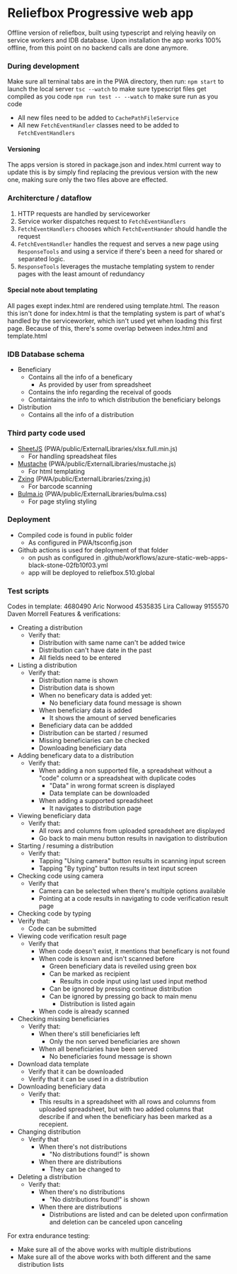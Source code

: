# Reliefbox Progressive web app
Offline version of reliefbox, built using typescript and relying heavily on service workers and IDB database. Upon installation the app works 100% offline, from this point on no backend calls are done anymore.

### During development

Make sure all terninal tabs are in the PWA directory, then run:
`npm start` to launch the local server
`tsc --watch` to make sure typescript files get compiled as you code
`npm run test -- --watch` to make sure run as you code

* All new files need to be added to `CachePathFileService`
* All new `FetchEventHandler` classes need to be added to `FetchEventHandlers`

#### Versioning
The apps version is stored in package.json and index.html current way to update this is by simply find replacing the previous version with the new one, making sure only the two files above are effected.

### Architercture / dataflow

1. HTTP requests are handled by serviceworker
2. Service worker dispatches request to `FetchEventHandlers`
3. `FetchEventHandlers` chooses which `FetchEventHander` should handle the request
4. `FetchEventHandler` handles the request and serves a new page using `ResponseTools` and using a service if there's been a need for shared or separated logic.
5. `ResponseTools` leverages the mustache templating system to render pages with the least amount of redundancy

#### Special note about templating
All pages exept index.html are rendered using template.html. The reason this isn't done for index.html is that the templating system is part of what's handled by the serviceworker, which isn't used yet when loading this first page. Because of this, there's some overlap between index.html and template.html

### IDB Database schema

* Beneficiary
    * Contains all the info of a beneficary
      * As provided by user from spreadsheet
    * Contains the info regarding the receival of goods
    * Containtains the info to which distribution the beneficiary belongs
* Distribution
    * Contains all the info of a distribution

### Third party code used
* [SheetJS](https://sheetjs.com) (PWA/public/ExternalLibraries/xlsx.full.min.js)
  * For handling spreadsheat files
* [Mustache](https://github.com/janl/mustache.js/) (PWA/public/ExternalLibraries/mustache.js)
    * For html templating
* [Zxing](https://github.com/zxing-js/library) (PWA/public/ExternalLibraries/zxing.js)
  * For barcode scanning
* [Bulma.io](https://bulma.io) (PWA/public/ExternalLibraries/bulma.css)
  * For page styling styling

### Deployment
* Compiled code is found in public folder
  * As configured in PWA/tsconfig.json
* Github actions is used for deployment of that folder
  * on push as configured in .github/workflows/azure-static-web-apps-black-stone-02fb10f03.yml
  * app will be deployed to reliefbox.510.global


### Test scripts

Codes in template:
4680490 Aric Norwood
4535835 Lira Calloway
9155570 Daven Morrell
Features & verifications:
* Creating a distribution
  * Verify that:
    * Distribution with same name can't be added twice
    * Distribution can't have date in the past
    * All fields need to be entered
* Listing a distribution
  * Verify that:
    * Distribution name is shown
    * Distribution data is shown
    * When no beneficary data is added yet:
      * No beneficiary data found message is shown
    * When beneficiary data is added
      * It shows the amount of served beneficaries
    * Beneficiary data can be addded
    * Distribution can be started / resumed
    * Missing beneficiaries can be checked
    * Downloading beneficiary data
* Adding beneficary data to a distribution
  * Verify that:
    * When adding a non supported file, a spreadsheat without a "code" column or a spreadsheat with duplicate codes
      * "Data" in wrong format screen is displayed
      * Data template can be downloaded
    * When adding a supported spreadsheet
      * It navigates to distribution page
* Viewing beneficiary data
  * Verify that:
    * All rows and columns from uploaded spreadsheet are displayed
    * Go back to main menu button results in navigation to distribution
* Starting / resuming a distribution
  * Verify that:
     * Tapping "Using camera" button results in scanning input screen
     * Tapping "By typing" button results in text input screen
* Checking code using camera
  * Verify that
    * Camera can be selected when there's multiple options available
    * Pointing at a code results in navigating to code verification result page
* Checking code by typing
 * Verify that:  
    * Code can be submitted
* Viewing code verification result page
  * Verify that
    * When code doesn't exist, it mentions that beneficary is not found
    * When code is known and isn't scanned before
      * Green beneficiary data is reveiled using green box
      * Can be marked as recipient
        * Results in code input using last used input method
      * Can be ignored by pressing continue distribution
      * Can be ignored by pressing go back to main menu
        * Distribution is listed again
    * When code is already scanned
* Checking missing beneficiaries
  * Verify that:
    * When there's still beneficiaries left
      * Only the non served beneficiaries are shown
    * When all beneficiaries have been served
      * No beneficiaries found message is shown
* Download data template
  * Verify that it can be downloaded
  * Verify that it can be used in a distribution
* Downloading beneficiary data
  * Verify that:
    * This results in a spreadsheet with all rows and columns from uploaded spreadsheet, but with two added columns that describe if and when the beneficiary has been marked as a recepient.
* Changing distribution
  * Verify that
    * When there's not distributions
      * "No distributions found!" is shown
    * When there are distributions
      * They can be changed to
* Deleting a distribution
  * Verify that:
    * When there's no distributions
      * "No distributions found!" is shown
    * When there are distributions
      * Distributions are listed and can be deleted upon confirmation and deletion can be canceled upon canceling


For extra endurance testing:
* Make sure all of the above works with multiple distributions
* Make sure all of the above works with both different and the same distribution lists